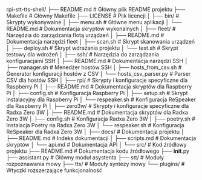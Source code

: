 rpi-stt-tts-shell/
├── README.md                  # Główny plik README projektu
├── Makefile                   # Główny Makefile
├── LICENSE                    # Plik licencji
│
├── bin/                       # Skrypty wykonywalne
│   ├── menu.sh                # Główne menu aplikacji
│   └── README.md              # Dokumentacja skryptów wykonalnych
│
├── fleet/                     # Narzędzia do zarządzania flotą urządzeń
│   ├── README.md              # Dokumentacja narzędzi fleet
│   ├── scan.sh                # Skrypt skanowania urządzeń
│   ├── deploy.sh              # Skrypt wdrażania projektu
│   └── test.sh                # Skrypt testowy dla wdrożeń
│
├── ssh/                       # Narzędzia do zarządzania konfiguracjami SSH
│   ├── README.md              # Dokumentacja narzędzi SSH
│   ├── manager.sh             # Menedżer hostów SSH
│   ├── hosts_from_csv.sh      # Generator konfiguracji hostów z CSV
│   └── hosts_csv_parser.py    # Parser CSV dla hostów SSH
│
├── rpi/                       # Skrypty i konfiguracje specyficzne dla Raspberry Pi
│   ├── README.md              # Dokumentacja skryptów dla Raspberry Pi
│   ├── config.sh              # Konfiguracja Raspberry Pi
│   ├── setup.sh               # Skrypt instalacyjny dla Raspberry Pi
│   └── respeaker.sh           # Konfiguracja ReSpeaker dla Raspberry Pi
│
├── zero3w/                    # Skrypty i konfiguracje specyficzne dla Radxa Zero 3W
│   ├── README.md              # Dokumentacja skryptów dla Radxa Zero 3W
│   ├── config.sh              # Konfiguracja Radxa Zero 3W
│   ├── poetry.sh              # Instalacja Poetry na Radxa Zero 3W
│   └── respeaker.sh           # Konfiguracja ReSpeaker dla Radxa Zero 3W
│
├── docs/                      # Dokumentacja projektu
│   ├── README.md              # Indeks dokumentacji
│   ├── scripts.md             # Dokumentacja skryptów
│   └── api.md                 # Dokumentacja API
│
└── src/                       # Kod źródłowy projektu
    ├── README.md              # Dokumentacja kodu źródłowego
    ├── __init__.py
    ├── assistant.py           # Główny moduł asystenta
    ├── stt/                   # Moduły rozpoznawania mowy
    ├── tts/                   # Moduły syntezy mowy
    └── plugins/               # Wtyczki rozszerzające funkcjonalność